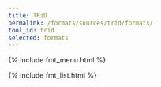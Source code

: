 ```yaml
---
title: TRiD
permalink: /formats/sources/trid/formats/
tool_id: trid
selected: formats
---
```


{% include fmt_menu.html %}

{% include fmt_list.html %}
